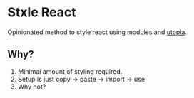 # Stxle React

Opinionated method to style react using modules and [utopia](https://utopia.fyi).

## Why?

1. Minimal amount of styling required.
2. Setup is just copy -> paste -> import -> use
3. Why not?
